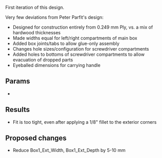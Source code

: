 First iteration of this design.

Very few deviations from Peter Parfit's design:

- Designed for construction entirely from 0.249 mm Ply, vs. a mix of hardwood thicknesses
- Made widths equal for left/right compartments of main box
- Added box joints/tabs to allow glue-only assembly
- Changes hole sizes/configuration for screwdriver compartments
- Added holes to bottoms of screwdriver compartments to allow evacuation of dropped parts
- Eyeballed dimensions for carrying handle

## Params

- 

## Results

- Fit is too tight, even after applying a 1/8" fillet to the exterior corners

## Proposed changes

- Reduce Box1_Ext_Width, Box1_Ext_Depth by 5-10 mm
